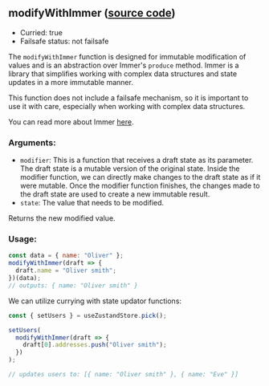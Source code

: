 ## modifyWithImmer ([source code](https://github.com/bigbinary/neeto-cist/blob/9b5f349ecf0c1c7d258fa92ef2088c29f85274e6/src/general.js#L63-L65))

- Curried: true
- Failsafe status: not failsafe

The `modifyWithImmer` function is designed for immutable modification of values
and is an abstraction over Immer's `produce` method. Immer is a library that
simplifies working with complex data structures and state updates in a more
immutable manner.

This function does not include a failsafe mechanism, so it is important to use
it with care, especially when working with complex data structures.

You can read more about Immer [here](https://immerjs.github.io/immer).

### Arguments:

- `modifier`: This is a function that receives a draft state as its parameter.
  The draft state is a mutable version of the original state. Inside the
  modifier function, we can directly make changes to the draft state as if it
  were mutable. Once the modifier function finishes, the changes made to the
  draft state are used to create a new immutable result.
- `state`: The value that needs to be modified.

Returns the new modified value.

### Usage:

```js
const data = { name: "Oliver" };
modifyWithImmer(draft => {
  draft.name = "Oliver smith";
})(data);
// outputs: { name: "Oliver smith" }
```

We can utilize currying with state updator functions:

```js
const { setUsers } = useZustandStore.pick();

setUsers(
  modifyWithImmer(draft => {
    draft[0].addresses.push("Oliver smith");
  })
);

// updates users to: [{ name: "Oliver smith" }, { name: "Eve" }]
```
